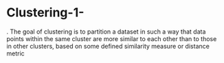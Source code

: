 # Clustering-1-
. The goal of clustering is to partition a dataset in such a way that data points within the same cluster are more similar to each other than to those in other clusters, based on some defined similarity measure or distance metric
